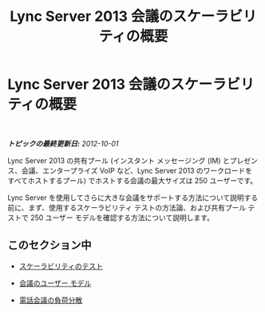 ﻿---
title: Lync Server 2013 会議のスケーラビリティの概要
TOCTitle: Lync Server 2013 会議のスケーラビリティの概要
ms:assetid: 12da650b-4361-4487-91cb-1a2e9a0a7e19
ms:mtpsurl: https://technet.microsoft.com/ja-jp/library/JJ204687(v=OCS.15)
ms:contentKeyID: 48271326
ms.date: 05/19/2016
mtps_version: v=OCS.15
ms.translationtype: HT
---

# Lync Server 2013 会議のスケーラビリティの概要

 

_**トピックの最終更新日:** 2012-10-01_

Lync Server 2013 の共有プール (インスタント メッセージング (IM) とプレゼンス、会議、エンタープライズ VoIP など、Lync Server 2013 のワークロードをすべてホストするプール) でホストする会議の最大サイズは 250 ユーザーです。

Lync Server を使用してさらに大きな会議をサポートする方法について説明する前に、まず、使用するスケーラビリティ テストの方法論、および共有プール テストで 250 ユーザー モデルを確認する方法について説明します。

## このセクション中

  - [スケーラビリティのテスト](lync-server-2013-scalability-testing.md)

  - [会議のユーザー モデル](lync-server-2013-conferencing-user-model.md)

  - [電話会議の負荷分散](lync-server-2013-conferencing-load-distribution.md)

